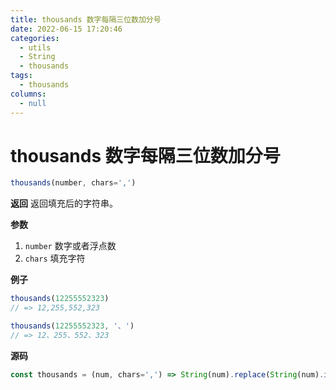 ```yaml
---
title: thousands 数字每隔三位数加分号
date: 2022-06-15 17:20:46
categories: 
  - utils
  - String
  - thousands
tags: 
  - thousands
columns: 
  - null
---
```

# thousands 数字每隔三位数加分号

```js
thousands(number, chars=',')
```

**返回**
返回填充后的字符串。

**参数**

1. `number` 数字或者浮点数
2. `chars` 填充字符

**例子**

```js
thousands(12255552323)
// => 12,255,552,323

thousands(12255552323, '、')
// => 12、255、552、323
```

**源码**

```js
const thousands = (num, chars=',') => String(num).replace(String(num).indexOf('.') > -1 ? /(\d)(?=(\d{3})+\.)/g : /(\d)(?=(\d{3})+$)/g, `$1${chars}`)
```
